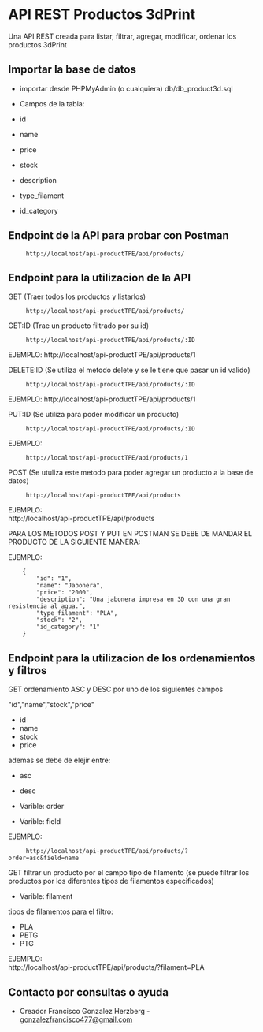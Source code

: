 # API REST Productos 3dPrint
Una API REST creada para listar, filtrar, agregar, modificar, ordenar los productos 3dPrint

## Importar la base de datos
- importar desde PHPMyAdmin (o cualquiera) db/db_product3d.sql
- Campos de la tabla:

- id
- name
- price
- stock
- description
- type_filament
- id_category


## Endpoint de la API para probar con Postman

         http://localhost/api-productTPE/api/products/


## Endpoint para la utilizacion de la API

GET (Traer todos los productos y listarlos)

         http://localhost/api-productTPE/api/products/

GET:ID (Trae un producto filtrado por su id)

         http://localhost/api-productTPE/api/products/:ID

EJEMPLO:
         http://localhost/api-productTPE/api/products/1

DELETE:ID (Se utiliza el metodo delete y se le tiene que pasar un id valido)

         http://localhost/api-productTPE/api/products/:ID

EJEMPLO: 
         http://localhost/api-productTPE/api/products/1


PUT:ID (Se utiliza para poder modificar un producto)

         http://localhost/api-productTPE/api/products/:ID

EJEMPLO: 

         http://localhost/api-productTPE/api/products/1

POST (Se utuliza este metodo para poder agregar un producto a la base de datos)

         http://localhost/api-productTPE/api/products

EJEMPLO:  
         http://localhost/api-productTPE/api/products

PARA LOS METODOS POST Y PUT EN POSTMAN SE DEBE DE MANDAR EL PRODUCTO DE LA SIGUIENTE MANERA:

EJEMPLO:

        {
            "id": "1",
            "name": "Jabonera",
            "price": "2000",
            "description": "Una jabonera impresa en 3D con una gran resistencia al agua.",
            "type_filament": "PLA",
            "stock": "2",
            "id_category": "1"
        }


## Endpoint para la utilizacion de los ordenamientos y filtros

GET ordenamiento ASC y DESC por uno de los siguientes campos

"id","name","stock","price"

- id
- name
- stock
- price

ademas se debe de elejir entre:
- asc
- desc

- Varible: order
- Varible: field

EJEMPLO:  

         http://localhost/api-productTPE/api/products/?order=asc&field=name

GET filtrar un producto por el campo tipo de filamento (se puede filtrar los productos por los diferentes tipos de filamentos especificados)

- Varible: filament

tipos de filamentos para el filtro:
- PLA
- PETG
- PTG

EJEMPLO:  
         http://localhost/api-productTPE/api/products/?filament=PLA




## Contacto por consultas o ayuda

- Creador Francisco Gonzalez Herzberg - gonzalezfrancisco477@gmail.com


